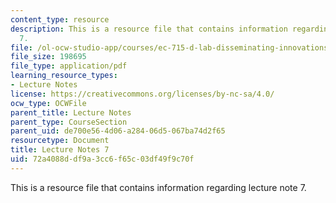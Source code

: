 ```yaml
---
content_type: resource
description: This is a resource file that contains information regarding lecture note
  7.
file: /ol-ocw-studio-app/courses/ec-715-d-lab-disseminating-innovations-for-the-common-good-spring-2007/72a4088ddf9a3cc6f65c03df49f9c70f_MITEC_715S07_notes07.pdf
file_size: 198695
file_type: application/pdf
learning_resource_types:
- Lecture Notes
license: https://creativecommons.org/licenses/by-nc-sa/4.0/
ocw_type: OCWFile
parent_title: Lecture Notes
parent_type: CourseSection
parent_uid: de700e56-4d06-a284-06d5-067ba74d2f65
resourcetype: Document
title: Lecture Notes 7
uid: 72a4088d-df9a-3cc6-f65c-03df49f9c70f
---
```

This is a resource file that contains information regarding lecture note 7.